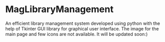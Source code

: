 # MagLibraryManagement

An efficient library management system developed using python with the help of Tkinter GUI library for graphical user interface.
The image for the main page and few icons are not available. It will be updated soon:)

